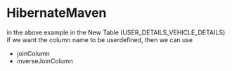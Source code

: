 # HibernateMaven
in the above example in the New Table (USER_DETAILS_VEHICLE_DETAILS) if we want the column name to be userdefined, then we can use

- joinColumn
- inverseJoinColumn

